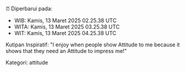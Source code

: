 ⏰ Diperbarui pada:
- WIB: Kamis, 13 Maret 2025 02.25.38 UTC
- WITA: Kamis, 13 Maret 2025 03.25.38 UTC
- WIT: Kamis, 13 Maret 2025 04.25.38 UTC

Kutipan Inspiratif:
"I enjoy when people show Attitude to me because it shows that they need an Attitude to impress me!"


Kategori: attitude

